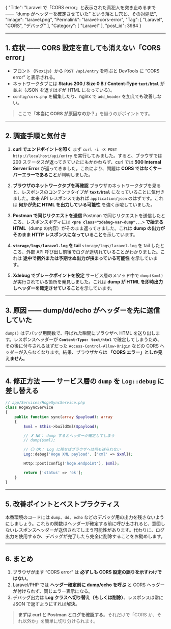 {
"Title": "Laravel で「CORS error」と表示された真犯人を突き止めるまで ―― “dump がヘッダーを確定させていた” という落とし穴と、その対処法",
"Image": "laravel.png",
"Permalink": "laravel-cors-error",
"Tag": [
"Laravel",
"CORS",
"デバッグ"
],
"Category": [
"Laravel"
],
"post_id": 3984
}

---

## 1. 症状 ―― CORS 設定を直しても消えない「CORS error」

- フロント（Next.js）から `POST /api/entry` を呼ぶと DevTools に “CORS error” と表示される。
- ネットワークタブには **Status 200 / Size 0 B / Content-Type `text/html`** が並ぶ（JSON を返すはずが HTML になっている）。
- `config/cors.php` を編集したり、nginx で `add_header` を加えても改善しない。

> ここで「**本当に CORS が原因なのか？**」を疑うのがポイントです。

---

## 2. 調査手順と気付き

1. **curl でエンドポイントを叩く**
まず `curl -i -X POST http://localhost/api/entry` を実行してみました。すると、ブラウザでは 200 ステータスが返ってきていたにもかかわらず、curl では **500 Internal Server Error** が返ってきました。これにより、問題は **CORS ではなくサーバーエラーであること**が判明しました。

2. **ブラウザのネットワークタブを再確認**
ブラウザのネットワークタブを見ると、レスポンスのコンテンツタイプが **`text/html`** になっていることに気付きました。本来 API レスポンスであれば `application/json` のはずです。これは **何かが先に HTML を出力している可能性** を強く示唆していました。

3. **Postman で同じリクエストを送信**
Postman で同じリクエストを送信したところ、レスポンスボディには **`<pre class="xdebug-var-dump"...>` で始まる HTML**（dump の内容）がそのまま返ってきました。これは **dump の出力がそのまま HTTP レスポンスになっていること**を示しています。

4. **`storage/logs/laravel.log` を tail**
`storage/logs/laravel.log` を tail したところ、外部 API 呼び出し前後でログが途切れていることがわかりました。これは **途中で例外または予期せぬ出力が挟まっている可能性** を示しています。

5. **Xdebug でブレークポイントを設定**
サービス層のメソッド中で `dump($xml)` が実行されている箇所を発見しました。これは **dump が HTML を即時出力しヘッダーを確定させていること**を示しています。

---

## 3. 原因 ―― dump/dd/echo がヘッダーを先に送信していた

`dump()` はデバッグ用関数で、呼ばれた瞬間にブラウザへ HTML を送り出します。レスポンスヘッダーが **`Content-Type: text/html`** で確定してしまうため、その後に付与されるはずだった `Access-Control-Allow-Origin` などの CORS ヘッダーが入らなくなります。結果、ブラウザからは **「CORS エラー」としか見えません**。

---

## 4. 修正方法 ―― サービス層の `dump` を `Log::debug` に差し替える

```php
// app/Services/HogeSyncService.php
class HogeSyncService
{
    public function sync(array $payload): array
    {
        $xml = $this->buildXml($payload);

        // ✗ NG： dump するとヘッダーが確定してしまう
        // dump($xml);

        // 〇 OK： Log に残せばブラウザへは何も送られない
        Log::debug('Hoge XML payload', ['xml' => $xml]);

        Http::post(config('hoge.endpoint'), $xml);

        return ['status' => 'ok'];
    }
}
```

---

## 5. 改善ポイントとベストプラクティス

本番環境のコードには `dump`、`dd`、`echo` などのデバッグ用の出力を残さないようにしましょう。これらの関数はヘッダーが確定する前に呼び出されると、意図しないレスポンスヘッダーが送信されてしまう可能性があります。代わりに、ログ出力を使用するか、デバッグが完了したら完全に削除することをお勧めします。

---

## 6. まとめ

1. ブラウザが出す “CORS error” は **必ずしも CORS 設定の誤りを示すわけではない**。
2. Laravel/PHP では **ヘッダー確定前に dump/echo を呼ぶ** と CORS ヘッダーが付けられず、同じエラー表示になる。
3. デバッグ出力は **Log クラスへ切り替え（もしくは削除）**、レスポンスは常に JSON で返すようにすれば解決。

> **まずは curl と Postman とログを確認する**。それだけで「CORS か、それ以外か」を簡単に切り分けられます。
